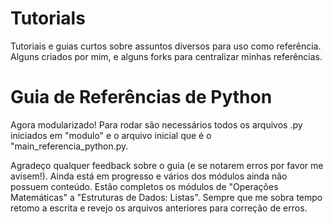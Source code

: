 # Tutorials
Tutoriais e guias curtos sobre assuntos diversos para uso como referência. Alguns criados por mim, e alguns forks para centralizar minhas referências.  
  
# Guia de Referências de Python  
Agora modularizado! Para rodar são necessários todos os arquivos .py iniciados em "modulo" e o arquivo inicial que é o "main_referencia_python.py.
  
Agradeço qualquer feedback sobre o guia (e se notarem erros por favor me avisem!). Ainda está em progresso e vários dos módulos ainda não possuem conteúdo. Estão completos os módulos de "Operações Matemáticas" a "Estruturas de Dados: Listas". Sempre que me sobra tempo retomo a escrita e revejo os arquivos anteriores para correção de erros.
